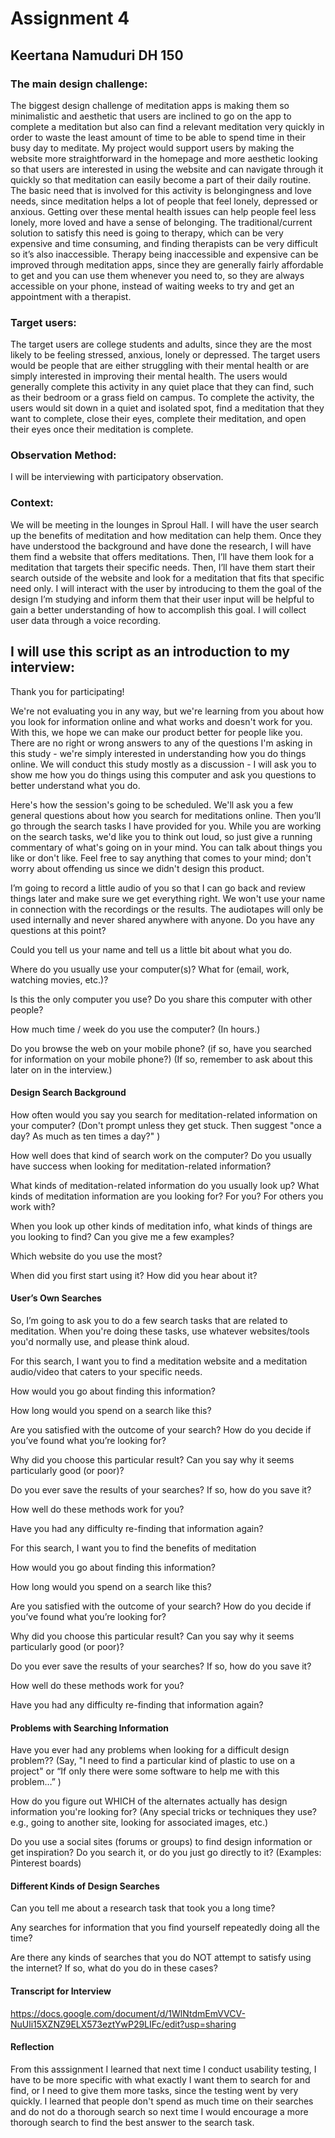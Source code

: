 
# Assignment 4

## Keertana Namuduri DH 150 

### The main design challenge:

The biggest design challenge of meditation apps is making them so minimalistic and aesthetic that users are inclined to go on the app to complete a meditation but also can find a relevant meditation very quickly in order to waste the least amount of time to be able to spend time in their busy day to meditate. My project would support users by making the website more straightforward in the homepage and more aesthetic looking so that users are interested in using the website and can navigate through it quickly so that meditation can easily become a part of their daily routine. The basic need that is involved for this activity is belongingness and love needs, since meditation helps a lot of people that feel lonely, depressed or anxious. Getting over these mental health issues can help people feel less lonely, more loved and have a sense of belonging. The traditional/current solution to satisfy this need is going to therapy, which can be very expensive and time consuming, and finding therapists can be very difficult so it’s also inaccessible. Therapy being inaccessible and expensive can be improved through meditation apps, since they are generally fairly affordable to get and you can use them whenever you need to, so they are always accessible on your phone, instead of waiting weeks to try and get an appointment with a therapist. 

### Target users:

The target users are college students and adults, since they are the most likely to be feeling stressed, anxious, lonely or depressed. The target users would be people that are either struggling with their mental health or are simply interested in improving their mental health. The users would generally complete this activity in any quiet place that they can find, such as their bedroom or a grass field on campus. To complete the activity, the users would sit down in a quiet and isolated spot, find a meditation that they want to complete, close their eyes, complete their meditation, and open their eyes once their meditation is complete. 

### Observation Method:

I will be interviewing with participatory observation. 

### Context:

We will be meeting in the lounges in Sproul Hall. I will have the user search up the benefits of meditation and how meditation can help them. Once they have understood the background and have done the research, I will have them find a website that offers meditations. Then, I’ll have them look for a meditation that targets their specific needs. Then, I’ll have them start their search outside of the website and look for a meditation that fits that specific need only. I will interact with the user by introducing to them the goal of the design I’m studying and inform them that their user input will be helpful to gain a better understanding of how to accomplish this goal. I will collect user data through a voice recording.

## I will use this script as an introduction to my interview:

Thank you for participating!

We're not evaluating you in any way, but we're learning from you about how you look for information online and what works and doesn't work for you. With this, we hope we can make our product better for people like you. There are no right or wrong answers to any of the questions I'm asking in this study - we're simply interested in understanding how you do things online. We will conduct this study mostly as a discussion - I will ask you to show me how you do things using this computer and ask you questions to better understand what you do.

Here's how the session's going to be scheduled. We'll ask you a few general questions about how you search for meditations online. Then you’ll go through the search tasks I have provided for you. While you are working on the search tasks, we'd like you to think out loud, so just give a running commentary of what's going on in your mind. You can talk about things you like or don't like. Feel free to say anything that comes to your mind; don't worry about offending us since we didn't design this product.

I’m going to record a little audio of you so that I can go back and review things later and make sure we get everything right. We won't use your name in connection with the recordings or the results. The audiotapes will only be used internally and never shared anywhere with anyone.
Do you have any questions at this point?

Could you tell us your name and tell us a little bit about what you do.

Where do you usually use your computer(s)? What for (email, work, watching movies, etc.)?

Is this the only computer you use? Do you share this computer with other people?

How much time / week do you use the computer? (In hours.)

Do you browse the web on your mobile phone? (if so, have you searched for information on your mobile phone?) (If so, remember to ask about this later on in the interview.)


#### Design Search Background

How often would you say you search for meditation-related information on your computer? (Don't prompt unless they get stuck. Then suggest "once a day? As much as ten times a day?" )


How well does that kind of search work on the computer? Do you usually have success when looking for meditation-related information?


What kinds of meditation-related information do you usually look up? What kinds of meditation information are you looking for? For you? For others you work with?


When you look up other kinds of meditation info, what kinds of things are you looking to find? Can you give me a few examples?

Which website do you use the most?


When did you first start using it? How did you hear about it?



#### User’s Own Searches

So, I’m going to ask you to do a few search tasks that are related to meditation. When you're doing these tasks, use whatever websites/tools you'd normally use, and please think aloud.

For this search, I want you to find a meditation website and a meditation audio/video that caters to your specific needs. 

How would you go about finding this information?

How long would you spend on a search like this?

Are you satisfied with the outcome of your search? How do you decide if you’ve found what you’re looking for?

Why did you choose this particular result? Can you say why it seems particularly good (or poor)?

Do you ever save the results of your searches? If so, how do you save it?

How well do these methods work for you?

Have you had any difficulty re-finding that information again?

For this search, I want you to find the benefits of meditation

How would you go about finding this information?

How long would you spend on a search like this?

Are you satisfied with the outcome of your search? How do you decide if you’ve found what you’re looking for?

Why did you choose this particular result? Can you say why it seems particularly good (or poor)?

Do you ever save the results of your searches? If so, how do you save it?

How well do these methods work for you?

Have you had any difficulty re-finding that information again?

#### Problems with Searching Information

Have you ever had any problems when looking for a difficult design problem?? (Say, "I need to find a particular kind of plastic to use on a project" or “If only there were some software to help me with this problem…” )

How do you figure out WHICH of the alternates actually has design information you're looking for? (Any special tricks or techniques they use? e.g., going to another site, looking for associated images, etc.)

Do you use a social sites (forums or groups) to find design information or get inspiration? Do you search it, or do you just go directly to it? (Examples: Pinterest boards)

#### Different Kinds of Design Searches

Can you tell me about a research task that took you a long time?

Any searches for information that you find yourself repeatedly doing all the time?

Are there any kinds of searches that you do NOT attempt to satisfy using the internet? If so, what do you do in these cases?

#### Transcript for Interview

https://docs.google.com/document/d/1WlNtdmEmVVCV-NuUli15XZNZ9ELX573eztYwP29LIFc/edit?usp=sharing

#### Reflection

From this asssignment I learned that next time I conduct usability testing, I have to be more specific with what exactly I want them to search for and find, or I need to give them more tasks, since the testing went by very quickly. I learned that people don't spend as much time on their searches and do not do a thorough search so next time I would encourage a more thorough search to find the best answer to the search task.
